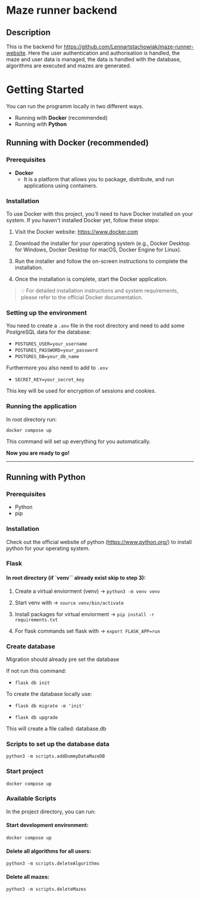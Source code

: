 # Maze runner backend

## Description

This is the backend for https://github.com/Lennartstachowiak/maze-runner-website.
Here the user authentication and authorisation is handled, the maze and user data is managed, the data is handled with the database, algorithms are executed and mazes are generated.

# Getting Started

You can run the programm locally in two different ways.

- Running with **Docker** (recommended)
- Running with **Python**

## Running with **Docker** (recommended)

### Prerequisites

- **Docker**
  - It is a platform that allows you to package, distribute, and run applications using containers.

### Installation

To use Docker with this project, you'll need to have Docker installed on your system. If you haven't installed Docker yet, follow these steps:

1.  Visit the Docker website: https://www.docker.com

2.  Download the installer for your operating system (e.g., Docker Desktop for Windows, Docker Desktop for macOS, Docker Engine for Linux).

3.  Run the installer and follow the on-screen instructions to complete the installation.

4.  Once the installation is complete, start the Docker application.

> 💡 For detailed installation instructions and system requirements, please refer to the official Docker documentation.

### Setting up the environment

You need to create a `.env` file in the root directory and need to add some PostgreSQL data for the database:

- `POSTGRES_USER=your_username`
- `POSTGRES_PASSWORD=your_password`
- `POSTGRES_DB=your_db_name`

Furthermore you also need to add to `.env`

- `SECRET_KEY=your_secret_key`

This key will be used for encryption of sessions and cookies.

### Running the application

In root directory run:

`docker compose up`

This command will set up everything for you automatically.

**Now you are ready to go!**

---

## Running with **Python**

### Prerequisites

- Python
- pip

### Installation

Check out the official website of python (https://www.python.org/) to install python for your operating system.

### Flask

#### In root directory (if `venv`` already exist skip to step 3):

1. Create a virtual enviorment (venv) -> `python3 -m venv venv`

2. Start venv with -> `source venv/bin/activate`

3. Install packages for virtual enviorment -> `pip install -r requirements.txt`

4. For flask commands set flask with -> `export FLASK_APP=run`

### Create database

Migration should already pre set the database

If not run this command:

- `flask db init`

To create the database locally use:

- `flask db migrate -m 'init'`

- `flask db upgrade`

This will create a file called: database.db

### Scripts to set up the database data

`python3 -m scripts.addDummyDataMazeDB`

### Start project

`docker compose up`

### Available Scripts

In the project directory, you can run:

#### Start development environment:

`docker compose up`

#### Delete all algorithms for all users:

`python3 -m scripts.deleteAlgorithms`

#### Delete all mazes:

`python3 -m scripts.deleteMazes`
